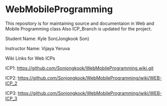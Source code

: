 # WebMobileProgramming

This repository is for maintaining source and documentaion in Web and Mobile Programming class Also ICP_Branch is updated for the project.


Student Name: Kyle Son(Jongkook Son)

Instructor Name: Vijaya Yeruva

Wiki Links for Web ICPs

ICP1: https://github.com/Sonjongkook/WebMobileProgramming.wiki.git

ICP2: https://github.com/Sonjongkook/WebMobileProgramming/wiki/WEB-ICP_2

ICP3: https://github.com/Sonjongkook/WebMobileProgramming/wiki/WEB-ICP_3
